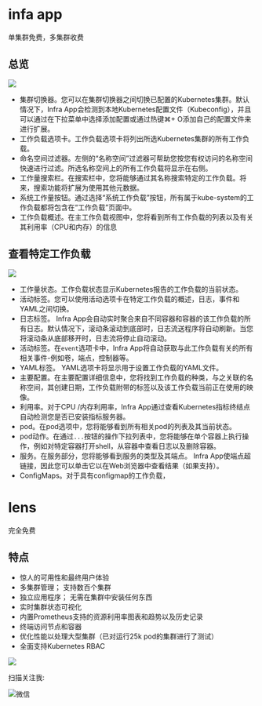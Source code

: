 # infa app

单集群免费，多集群收费

## 总览

![](http://img.rocdu.top/20200626/image.png)

- 集群切换器。您可以在集群切换器之间切换已配置的Kubernetes集群。默认情况下，Infra App会检测到本地Kubernetes配置文件（Kubeconfig），并且可以通过在下拉菜单中选择添加配置或通过热键⌘+ O添加自己的配置文件来进行扩展。
- 工作负载选项卡。工作负载选项卡将列出所选Kubernetes集群的所有工作负载。
- 命名空间过滤器。左侧的“名称空间”过滤器可帮助您按您有权访问的名称空间快速进行过滤。所选名称空间上的所有工作负载将显示在右侧。
- 工作量搜索栏。在搜索栏中，您将能够通过其名称搜索特定的工作负载。将来，搜索功能将扩展为使用其他元数据。
- 系统工作量按钮。通过选择“系统工作负载”按钮，所有属于kube-system的工作负载都将包含在“工作负载”页面中。
- 工作负载概述。在主工作负载视图中，您将看到所有工作负载的列表以及有关其利用率（CPU和内存）的信息


## 查看特定工作负载

![](http://img.rocdu.top/20200626/image.png)


- 工作量状态。工作负载状态显示Kubernetes报告的工作负载的当前状态。
- 活动标签。您可以使用活动选项卡在特定工作负载的概述，日志，事件和YAML之间切换。
- 日志标签。 Infra App会自动实时聚合来自不同容器和容器的该工作负载的所有日志。默认情况下，滚动条滚动到底部时，日志流送程序将自动刷新。当您将滚动条从底部移开时，日志流将停止自动滚动。
- 活动标签。在`event`选项卡中，Infra App将自动获取与此工作负载有关的所有相关事件-例如卷，端点，控制器等。
- YAML标签。 YAML选项卡将显示用于设置工作负载的YAML文件。
- 主要配置。在主要配置详细信息中，您将找到工作负载的种类，与之关联的名称空间，其创建日期，工作负载附带的标签以及该工作负载当前正在使用的映像。
- 利用率。对于CPU /内存利用率，Infra App通过查看Kubernetes指标终结点自动检测您是否已安装指标服务器。
- pod。在pod选项中，您将能够看到所有相关pod的列表及其当前状态。
- pod动作。在通过`...`按钮的操作下拉列表中，您将能够在单个容器上执行操作，例如对特定容器打开shell，从容器中查看日志以及删除容器。
- 服务。在服务部分，您将能够看到服务的类型及其端点。 Infra App使端点超链接，因此您可以单击它以在Web浏览器中查看结果（如果支持）。
- ConfigMaps。对于具有configmap的工作负载，


# lens


完全免费

## 特点

- 惊人的可用性和最终用户体验
- 多集群管理； 支持数百个集群
- 独立应用程序； 无需在集群中安装任何东西
- 实时集群状态可视化
- 内置Prometheus支持的资源利用率图表和趋势以及历史记录
- 终端访问节点和容器
- 优化性能以处理大型集群（已对运行25k pod的集群进行了测试）
- 全面支持Kubernetes RBAC

![](http://img.rocdu.top/20200626/lens.png)

扫描关注我:

![微信](http://img.rocdu.top/20200527/qrcode_for_gh_7457c3b1bfab_258.jpg)
